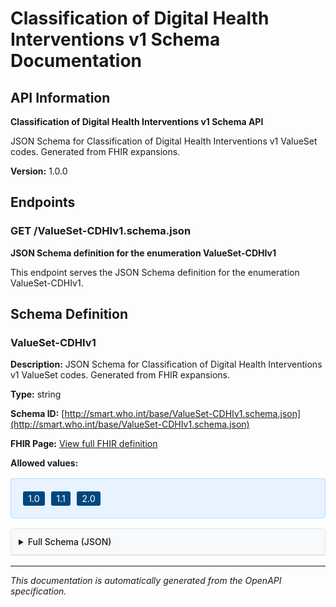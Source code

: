 # Classification of Digital Health Interventions v1 Schema Documentation

<!-- This content is automatically generated from ValueSet-CDHIv1.openapi.yaml -->

## API Information

**Classification of Digital Health Interventions v1 Schema API**

JSON Schema for Classification of Digital Health Interventions v1 ValueSet codes. Generated from FHIR expansions.

**Version:** 1.0.0

## Endpoints

### GET /ValueSet-CDHIv1.schema.json

**JSON Schema definition for the enumeration ValueSet-CDHIv1**

This endpoint serves the JSON Schema definition for the enumeration ValueSet-CDHIv1.

## Schema Definition

### ValueSet-CDHIv1

**Description:** JSON Schema for Classification of Digital Health Interventions v1 ValueSet codes. Generated from FHIR expansions.

**Type:** string

**Schema ID:** [http://smart.who.int/base/ValueSet-CDHIv1.schema.json](http://smart.who.int/base/ValueSet-CDHIv1.schema.json)

**FHIR Page:** [View full FHIR definition](ValueSet-CDHIv1.html)

**Allowed values:**

<div class="enum-values">
<span class="enum-value">1.0</span>
<span class="enum-value">1.1</span>
<span class="enum-value">2.0</span>
</div>

<details>
<summary>Full Schema (JSON)</summary>

```json
{
  "$schema": "https://json-schema.org/draft/2020-12/schema",
  "$id": "http://smart.who.int/base/ValueSet-CDHIv1.schema.json",
  "title": "Classification of Digital Health Interventions v1 Schema",
  "description": "JSON Schema for Classification of Digital Health Interventions v1 ValueSet codes. Generated from FHIR expansions.",
  "type": "string",
  "enum": [
    "1.0",
    "1.1",
    "2.0"
  ],
  "narrative": "This schema validates codes for the Classification of Digital Health Interventions v1 ValueSet. Display values are available at http://smart.who.int/base/ValueSet-CDHIv1.displays.json. System URI mappings are available at http://smart.who.int/base/ValueSet-CDHIv1.system.json. For a complete listing of all ValueSets, see artifacts.html#terminology-value-sets.",
  "fhir:displays": "http://smart.who.int/base/ValueSet-CDHIv1.displays.json",
  "fhir:system": "http://smart.who.int/base/ValueSet-CDHIv1.system.json",
  "fhir:valueSet": "http://smart.who.int/base/ValueSet/CDHIv1",
  "fhir:version": "0.3.0",
  "fhir:expansionTimestamp": "2023-10-01T12:00:00Z"
}
```

</details>


<style>
/* Schema documentation styling that integrates with IG theme */
.enum-values {
  background-color: #e7f3ff;
  border: 1px solid #b8daff;
  border-radius: 4px;
  padding: 1rem;
  margin: 1rem 0;
}

.enum-value {
  display: inline-block;
  background-color: #00477d;
  color: white;
  padding: 0.2rem 0.5rem;
  border-radius: 3px;
  margin: 0.2rem;
  font-size: 0.9rem;
  text-decoration: none;
}

.enum-value a {
  color: white;
  text-decoration: none;
}

.enum-value:hover, .enum-value a:hover {
  background-color: #0070A1;
  color: white;
  text-decoration: none;
}

.enum-truncated {
  margin-top: 0.5rem;
  font-style: italic;
  color: #6c757d;
}

details {
  margin: 1rem 0;
  border: 1px solid #dee2e6;
  border-radius: 4px;
  padding: 0;
}

details summary {
  background: #f8f9fa;
  padding: 0.75rem;
  cursor: pointer;
  border-bottom: 1px solid #dee2e6;
  font-weight: 500;
}

details[open] summary {
  border-bottom: 1px solid #dee2e6;
}

details pre {
  margin: 1rem;
  background: #f8f9fa;
  border: 1px solid #e9ecef;
  border-radius: 4px;
  padding: 1rem;
  overflow-x: auto;
}
</style>

---

*This documentation is automatically generated from the OpenAPI specification.*
